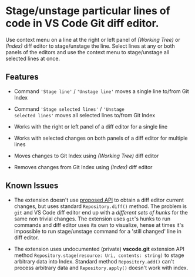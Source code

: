 
# Stage/unstage particular lines of code in VS Code Git diff editor.

Use context menu on a line at the right or left panel of _(Working Tree)_ or _(Index)_ diff editor to stage/unstage the line. Select lines at any or both panels of the editors and use the context menu to stage/unstage all selected lines at once. 

## Features

- Command <code>'Stage line'</code> / <code>'Unstage line'</code> moves a single line to/from Git Index

- Command <code>'Stage selected lines'</code> / <code>'Unstage selected lines'</code> moves all selected lines to/from Git Index

- Works with the right or left panel of a diff editor for a single line

- Works with selected changes on both panels of a diff editor for multiple lines

- Moves changes to Git Index using _(Working Tree)_ diff editor

- Removes changes from Git Index using _(Index)_ diff editor

## Known Issues

- The extension doesn't use [proposed API](https://code.visualstudio.com/api/advanced-topics/using-proposed-api) to obtain a diff editor current changes, but uses standard <code>Repository.diff()</code> method. The problem is <code>git</code> and VS Code diff editor end up with a _different sets of hunks_ for the same non trivial changes. The extension uses <code>git</code>'s hunks to run commands and diff editor uses its own to visualize, hense at times it's impossible to run stage/unstage command for a 'still changed' line in diff editor.

- The extension uses undocumented (private) **vscode.git** extension API method <code>Repository.stage(resource: Uri, contents: string)</code> to stage arbitrary data into Index. Standard method <code>Repository.add()</code> can't process arbitrary data and <code>Repository.apply()</code> doesn't work with index.


